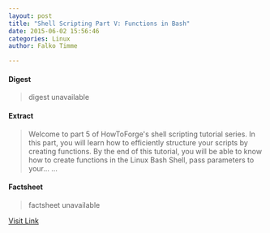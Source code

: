 ```yaml
---
layout: post
title: "Shell Scripting Part V: Functions in Bash"
date: 2015-06-02 15:56:46
categories: Linux
author: Falko Timme

---
```



#### Digest
>digest unavailable

#### Extract
>Welcome to part 5 of HowToForge's shell scripting tutorial series. In this part, you will learn how to efficiently structure your scripts by creating functions. By the end of this tutorial, you will be able to know how to create functions in the Linux Bash Shell, pass parameters to your......

#### Factsheet
>factsheet unavailable

[Visit Link](https://www.linux.com/learn/tutorials/833418-shell-scripting-part-v-functions-in-bash/)


